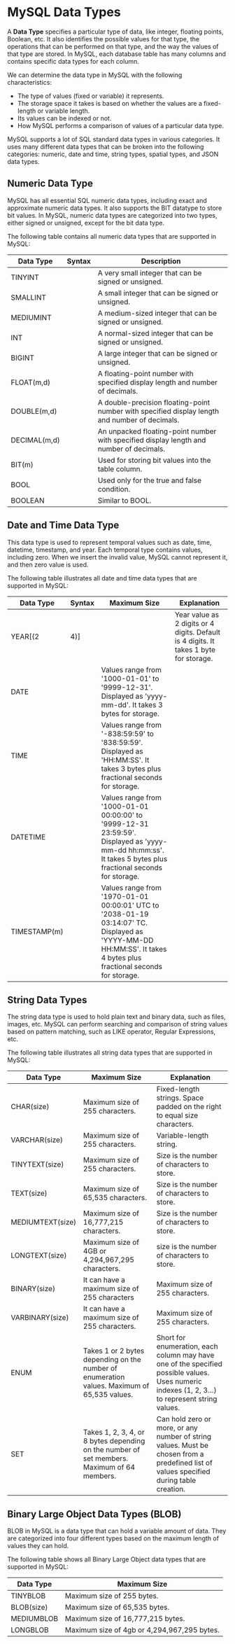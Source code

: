# MySQL Data Types

A **Data Type** specifies a particular type of data, like integer, floating points, Boolean, etc. It also identifies the possible values for that type, the operations that can be performed on that type, and the way the values of that type are stored. In MySQL, each database table has many columns and contains specific data types for each column.

We can determine the data type in MySQL with the following characteristics:

- The type of values (fixed or variable) it represents.
- The storage space it takes is based on whether the values are a fixed-length or variable length.
- Its values can be indexed or not.
- How MySQL performs a comparison of values of a particular data type.

MySQL supports a lot of SQL standard data types in various categories. It uses many different data types that can be broken into the following categories: numeric, date and time, string types, spatial types, and JSON data types.

## Numeric Data Type

MySQL has all essential SQL numeric data types, including exact and approximate numeric data types. It also supports the BIT datatype to store bit values. In MySQL, numeric data types are categorized into two types, either signed or unsigned, except for the bit data type.

The following table contains all numeric data types that are supported in MySQL:

| Data Type     | Syntax           | Description                                             |
| ------------- | ----------------- | ------------------------------------------------------- |
| TINYINT       |                  | A very small integer that can be signed or unsigned.    |
| SMALLINT      |                  | A small integer that can be signed or unsigned.         |
| MEDIUMINT     |                  | A medium-sized integer that can be signed or unsigned.  |
| INT           |                  | A normal-sized integer that can be signed or unsigned.  |
| BIGINT        |                  | A large integer that can be signed or unsigned.          |
| FLOAT(m,d)    |                  | A floating-point number with specified display length and number of decimals. |
| DOUBLE(m,d)   |                  | A double-precision floating-point number with specified display length and number of decimals. |
| DECIMAL(m,d)  |                  | An unpacked floating-point number with specified display length and number of decimals. |
| BIT(m)        |                  | Used for storing bit values into the table column.       |
| BOOL          |                  | Used only for the true and false condition.              |
| BOOLEAN       |                  | Similar to BOOL.                                        |

## Date and Time Data Type

This data type is used to represent temporal values such as date, time, datetime, timestamp, and year. Each temporal type contains values, including zero. When we insert the invalid value, MySQL cannot represent it, and then zero value is used.

The following table illustrates all date and time data types that are supported in MySQL:

| Data Type        | Syntax           | Maximum Size                 | Explanation                                              |
| ---------------- | ----------------- | ---------------------------- | -------------------------------------------------------- |
| YEAR[(2|4)]      |                  | Year value as 2 digits or 4 digits. Default is 4 digits. It takes 1 byte for storage. |
| DATE             |                  | Values range from '1000-01-01' to '9999-12-31'. Displayed as 'yyyy-mm-dd'. It takes 3 bytes for storage. |
| TIME             |                  | Values range from '-838:59:59' to '838:59:59'. Displayed as 'HH:MM:SS'. It takes 3 bytes plus fractional seconds for storage. |
| DATETIME         |                  | Values range from '1000-01-01 00:00:00' to '9999-12-31 23:59:59'. Displayed as 'yyyy-mm-dd hh:mm:ss'. It takes 5 bytes plus fractional seconds for storage. |
| TIMESTAMP(m)     |                  | Values range from '1970-01-01 00:00:01' UTC to '2038-01-19 03:14:07' TC. Displayed as 'YYYY-MM-DD HH:MM:SS'. It takes 4 bytes plus fractional seconds for storage. |

## String Data Types

The string data type is used to hold plain text and binary data, such as files, images, etc. MySQL can perform searching and comparison of string values based on pattern matching, such as LIKE operator, Regular Expressions, etc.

The following table illustrates all string data types that are supported in MySQL:

| Data Type       | Maximum Size                  | Explanation                                              |
| --------------- | ----------------------------- | -------------------------------------------------------- |
| CHAR(size)      | Maximum size of 255 characters. | Fixed-length strings. Space padded on the right to equal size characters. |
| VARCHAR(size)   | Maximum size of 255 characters. | Variable-length string.                                   |
| TINYTEXT(size)  | Maximum size of 255 characters. | Size is the number of characters to store.|                                                           
| TEXT(size)      | Maximum size of 65,535 characters. | Size is the number of characters to store.|
| MEDIUMTEXT(size)| Maximum size of 16,777,215 characters. | Size is the number of characters to store.                                                     |
| LONGTEXT(size)  | Maximum size of 4GB or 4,294,967,295 characters. | size is the number of characters to store.                                            |
| BINARY(size)    | It can have a maximum size of 255 characters | Maximum size of 255 characters. | size is the number of binary characters to store. Fixed-length strings. Space padded on the right to equal size characters. |
| VARBINARY(size) | It can have a maximum size of 255 characters. | Maximum size of 255 characters. | Variable-length string.                                   |
| ENUM            | Takes 1 or 2 bytes depending on the number of enumeration values. Maximum of 65,535 values. | Short for enumeration, each column may have one of the specified possible values. Uses numeric indexes (1, 2, 3…) to represent string values. |
| SET             | Takes 1, 2, 3, 4, or 8 bytes depending on the number of set members. Maximum of 64 members. | Can hold zero or more, or any number of string values. Must be chosen from a predefined list of values specified during table creation. |

## Binary Large Object Data Types (BLOB)

BLOB in MySQL is a data type that can hold a variable amount of data. They are categorized into four different types based on the maximum length of values they can hold.

The following table shows all Binary Large Object data types that are supported in MySQL:

| Data Type       | Maximum Size                  |
| --------------- | ----------------------------- |
| TINYBLOB        | Maximum size of 255 bytes.    |
| BLOB(size)      | Maximum size of 65,535 bytes.  |
| MEDIUMBLOB      | Maximum size of 16,777,215 bytes. |
| LONGBLOB        | Maximum size of 4gb or 4,294,967,295 bytes. |
